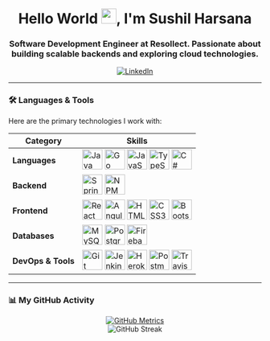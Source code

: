 <h1 align="center">
  Hello World <img src="https://raw.githubusercontent.com/MartinHeinz/MartinHeinz/master/wave.gif" width="30px">, I'm Sushil Harsana
</h1>

<h3 align="center">Software Development Engineer at Resollect. Passionate about building scalable backends and exploring cloud technologies.</h3>

<p align="center">
  <a href="https://www.linkedin.com/in/sushil-harsana-2b604b258/" target="_blank">
    <img src="https://img.shields.io/badge/LinkedIn-0077B5?style=for-the-badge&logo=linkedin&logoColor=white" alt="LinkedIn"/>
  </a>
  </p>

---

### 🛠️ Languages & Tools

Here are the primary technologies I work with:

| Category         | Skills                                                                                                                                                                                                                                                                                                       |
| ---------------- | ------------------------------------------------------------------------------------------------------------------------------------------------------------------------------------------------------------------------------------------------------------------------------------------------------------ |
| **Languages** | <img src="https://img.icons8.com/color/48/000000/java-coffee-cup-logo.png" alt="Java" height="40"/> <img src="https://www.vectorlogo.zone/logos/golang/golang-ar21.svg" alt="Go" height="40"/> <img src="https://img.icons8.com/color/48/000000/javascript.png" alt="JavaScript" height="40"/> <img src="https://img.icons8.com/color/48/000000/typescript.png" alt="TypeScript" height="40"/> <img src="https://img.icons8.com/color/48/000000/c-sharp-logo-2.png" alt="C#" height="40"/> |
| **Backend** | <img src="https://img.icons8.com/color/48/000000/spring-logo.png" alt="Spring Boot" height="40"/> <img src="https://img.icons8.com/color/48/000000/npm.png" alt="NPM" height="40"/>                                                                                                                               |
| **Frontend** | <img src="https://img.icons8.com/color/48/000000/react-native.png" alt="React" height="40"/> <img src="https://img.icons8.com/color/50/000000/angularjs.png" alt="Angular" height="40"/> <img src="https://img.icons8.com/color/48/000000/html-5.png" alt="HTML5" height="40"/> <img src="https://img.icons8.com/color/48/000000/css3.png" alt="CSS3" height="40"/> <img src="https://img.icons8.com/color/48/000000/bootstrap.png" alt="Bootstrap" height="40"/> |
| **Databases** | <img src="https://img.icons8.com/fluent/50/000000/mysql-logo.png" alt="MySQL" height="40"/> <img src="https://img.icons8.com/color/48/000000/postgreesql.png" alt="PostgreSQL" height="40"/> <img src="https://img.icons8.com/color/48/000000/firebase.png" alt="Firebase" height="40"/>                           |
| **DevOps & Tools**| <img src="https://img.icons8.com/color/48/000000/git.png" alt="Git" height="40"/> <img src="https://www.vectorlogo.zone/logos/jenkins/jenkins-icon.svg" alt="Jenkins" height="40"/> <img src="https://img.icons8.com/color/48/000000/heroku.png" alt="Heroku" height="40"/> <img src="https://www.vectorlogo.zone/logos/getpostman/getpostman-icon.svg" alt="Postman" height="40"/> <img src="https://img.icons8.com/color/48/000000/travis-ci.png" alt="Travis CI" height="40"/> |

---

### 📊 My GitHub Activity

<div align="center">
  <a href="https://github.com/sushil23harsana">
    <img src="https://metrics.lecoq.io/sushil23harsana?template=classic&theme=blueberry&hide_border=true&border_radius=10&langs_count=8&layout=compact" alt="GitHub Metrics" />
  </a>
  <br>
  <img src="https://github-readme-streak-stats.herokuapp.com/?user=sushil23harsana&theme=blueberry&hide_border=true&stroke=0000&background=0D1117" alt="GitHub Streak" />
</div>
